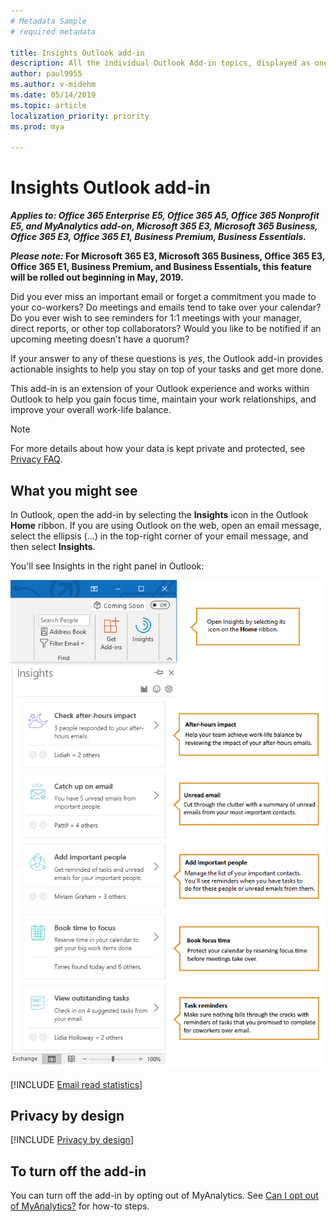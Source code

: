 ```yaml
---
# Metadata Sample
# required metadata

title: Insights Outlook add-in
description: All the individual Outlook Add-in topics, displayed as one in MyAnalytics
author: paul9955
ms.author: v-midehm
ms.date: 05/14/2019
ms.topic: article
localization_priority: priority 
ms.prod: mya

---
```


# Insights Outlook add-in

**_Applies to: Office 365 Enterprise E5, Office 365 A5, Office 365 Nonprofit E5, and MyAnalytics add-on, Microsoft 365 E3, Microsoft 365 Business, Office 365 E3, Office 365 E1, Business Premium, Business Essentials._**

**_Please note:_ For Microsoft 365 E3, Microsoft 365 Business, Office 365 E3, Office 365 E1, Business Premium, and Business Essentials, this feature will be rolled out beginning in May, 2019.**

Did you ever miss an important email or forget a commitment you made to your co-workers? Do meetings and emails tend to take over your calendar? Do you ever wish to see reminders for 1:1 meetings with your manager, direct reports, or other top collaborators? Would you like to be notified if an upcoming meeting doesn't have a quorum?

If your answer to any of these questions is _yes_, the Outlook add-in provides actionable insights to help you stay on top of your tasks and get more done.

This add-in is an extension of your Outlook experience and works within Outlook to help you gain focus time, maintain your work relationships, and improve your overall work-life balance.

> [!Note]
> For more details about how your data is kept private and protected, see [Privacy FAQ](../overview/mya-faq.md#privacy).

## What you might see

In Outlook, open the add-in by selecting the **Insights** icon in the Outlook **Home** ribbon. If you are using  Outlook on the web, open an email message, select the ellipsis (...) in the top-right corner of your email message, and then select **Insights**.

You'll see Insights in the right panel in Outlook:

![Insights panel](../../images/mya/overview/insights-cards-9.png)

[!INCLUDE [Email read statistics](MyA-Outlook-add-in/MyA-Add-in-Email-read-stats.md)]

## Privacy by design

[!INCLUDE [Privacy by design](../includes/privacy-by-design.md)]

## To turn off the add-in

You can turn off the add-in by opting out of MyAnalytics. See [Can I opt out of MyAnalytics?](dashboard-2.md#can-i-opt-out-of-myanalytics) for how-to steps.
